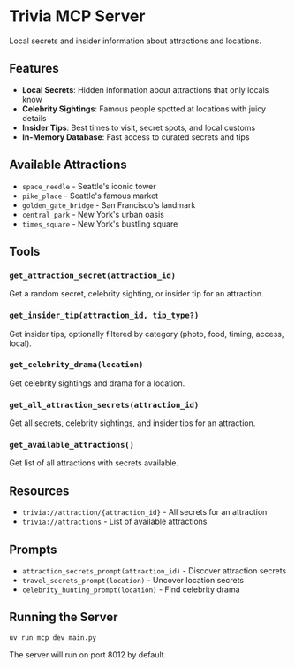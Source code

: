 # Trivia MCP Server

Local secrets and insider information about attractions and locations.

## Features

- **Local Secrets**: Hidden information about attractions that only locals know
- **Celebrity Sightings**: Famous people spotted at locations with juicy details
- **Insider Tips**: Best times to visit, secret spots, and local customs
- **In-Memory Database**: Fast access to curated secrets and tips

## Available Attractions

- `space_needle` - Seattle's iconic tower
- `pike_place` - Seattle's famous market
- `golden_gate_bridge` - San Francisco's landmark
- `central_park` - New York's urban oasis
- `times_square` - New York's bustling square

## Tools

### `get_attraction_secret(attraction_id)`

Get a random secret, celebrity sighting, or insider tip for an attraction.

### `get_insider_tip(attraction_id, tip_type?)`

Get insider tips, optionally filtered by category (photo, food, timing, access, local).

### `get_celebrity_drama(location)`

Get celebrity sightings and drama for a location.

### `get_all_attraction_secrets(attraction_id)`

Get all secrets, celebrity sightings, and insider tips for an attraction.

### `get_available_attractions()`

Get list of all attractions with secrets available.

## Resources

- `trivia://attraction/{attraction_id}` - All secrets for an attraction
- `trivia://attractions` - List of available attractions

## Prompts

- `attraction_secrets_prompt(attraction_id)` - Discover attraction secrets
- `travel_secrets_prompt(location)` - Uncover location secrets
- `celebrity_hunting_prompt(location)` - Find celebrity drama

## Running the Server

```bash
uv run mcp dev main.py
```

The server will run on port 8012 by default.

